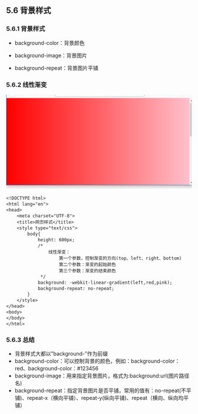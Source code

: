 ## 5.6 背景样式

### 5.6.1 背景样式

* background-color：背景颜色
* background-image：背景图片
* background-repeat：背景图片平铺

	<!DOCTYPE html>
	<html lang="en">
	<head>
		<meta charset="UTF-8">
		<title>网页样式</title>
		<style type="text/css">
			body{
				/*background-color: red;*/
				background-image: url(./images/1.gif);
				/*background-repeat: repeat-y;
				height: 600px;*/
				background-repeat: no-repeat;
			}
		</style>
	</head>
	<body>
	</body>
	</html>

### 5.6.2 线性渐变

![](images/cssbeijingyangshixianxingjianbian.png) 

	<!DOCTYPE html>
	<html lang="en">
	<head>
		<meta charset="UTF-8">
		<title>网页样式</title>
		<style type="text/css">
			body{
				height: 600px;
				/*
					线性渐变：
						第一个参数，控制渐变的方向(top、left、right、bottom)
						第二个参数：渐变的起始颜色
						第三个参数：渐变的结束颜色
				 */
				background: -webkit-linear-gradient(left,red,pink);
				background-repeat: no-repeat;
			}
		</style>
	</head>
	<body>
	</body>
	</html>

### 5.6.3 总结

* 背景样式大都以”background-”作为前缀
* background-color：可以控制背景的颜色，例如：background-color：red、background-color：#123456
* background-image：用来指定背景图片，格式为:background:url(图片路径名)
* background-repeat：指定背景图片是否平铺，常用的值有：no-repeat(不平铺)、repeat-x（横向平铺）、repeat-y(纵向平铺)、repeat（横向、纵向均平铺）
